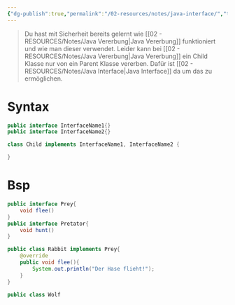 ```yaml
---
{"dg-publish":true,"permalink":"/02-resources/notes/java-interface/","tags":["code/java","code/OOP/vererbung","empty"],"updated":"2024-11-08T16:13:12.654+01:00"}
---
```


>Du hast mit Sicherheit bereits gelernt wie [[02 - RESOURCES/Notes/Java Vererbung\|Java Vererbung]] funktioniert und wie man dieser verwendet.
>Leider kann bei [[02 - RESOURCES/Notes/Java Vererbung\|Java Vererbung]] ein Child Klasse nur von ein Parent Klasse vererben.
>Dafür ist [[02 - RESOURCES/Notes/Java Interface\|Java Interface]] da um das zu ermöglichen.

# Syntax

```java
public interface InterfaceName1{}
public interface InterfaceName2{}

class Child implements InterfaceName1, InterfaceName2 {

}
```


# Bsp
```java
public interface Prey{
	void flee()
}
public interface Pretator{
	void hunt()
}

public class Rabbit implements Prey{
	@override
	public void flee(){
		System.out.println("Der Hase flieht!");
	}
}

public class Wolf
```